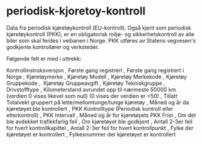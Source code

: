 # periodisk-kjoretoy-kontroll
Data fra periodisk kjøretøykontroll (EU-kontroll). Også kjent som periodisk kjøretøykontroll (PKK), er en obligatorisk miljø- og sikkerhetskontroll av alle biler som skal ferdes i veibanen i Norge. PKK utføres av Statens vegvesen's godkjente  kontrollører og verksteder.

Følgende felt er med i uttrekk:

Kontrollinstruksversjon ,
Første gang registrert ,
Første gang registrert i Norge ,
Kjøretøymerke ,
Kjøretøy Modell ,
Kjøretøy Merkekode ,
Kjøretøy Gruppekode , 
Kjøretøy Gruppeavgift ,
Kjøretøy Tekniskgruppe ,
Drivstofftype ,
Kilometerstand avrundet opp til nærmeste 50000 km (verdien 0 vises likevel som null) (0 vises der verdien er <50) ,
Tillatt Totalvekt gruppert på lette/mellomtunge/tunge kjøretøy ,
Måned og år da kjøretøyet ble kontrollert ,
PKK Kontrolltype (Periodisk kontroll eller etterkontroll) ,
PKK Intervall ,
Måned og år for kjøretøyets PKK Frist ,
Om det ble avdekket trafikkfarlig feil ,
Om kjøretøyet ble godkjent ,
Antall 2-3er feil for hvert kontrollkapittel ,
Antall 2-3er feil for hvert kontrollpunkt ,
Fylke der kjøretøyet er kontrollert ,
Fylkesnummer der kjøretøyet er kontrollert
